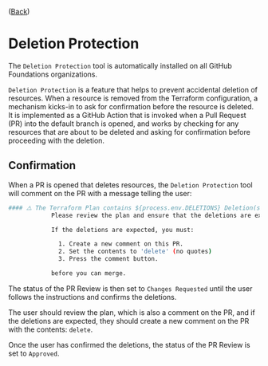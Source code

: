 ([Back](../README.md#included-tools))

# Deletion Protection

The `Deletion Protection` tool is automatically installed on all GitHub Foundations organizations.

`Deletion Protection` is a feature that helps to prevent accidental deletion of resources. When a resource is removed from the Terraform configuration, a mechanism kicks-in to ask for confirmation before the resource is deleted. It is implemented as a GitHub Action that is invoked when a Pull Request (PR) into the default branch is opened, and works by checking for any resources that are about to be deleted and asking for confirmation before proceeding with the deletion.

## Confirmation

When a PR is opened that deletes resources, the `Deletion Protection` tool will comment on the PR with a message telling the user:

```bash
#### ⚠️ The Terraform Plan contains ${process.env.DELETIONS} Deletion(s) ⚠️
            Please review the plan and ensure that the deletions are expected.

            If the deletions are expected, you must:

              1. Create a new comment on this PR.
              2. Set the contents to 'delete' (no quotes)
              3. Press the comment button.

            before you can merge.
```

The status of the PR Review is then set to `Changes Requested` until the user follows the instructions and confirms the deletions.

The user should review the plan, which is also a comment on the PR, and if the deletions are expected, they should create a new comment on the PR with the contents: `delete`.

Once the user has confirmed the deletions, the status of the PR Review is set to `Approved`.
